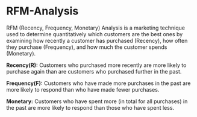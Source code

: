 # RFM-Analysis

RFM (Recency, Frequency, Monetary) Analysis is a marketing technique used to determine quantitatively which customers are the best ones by examining how recently a customer has purchased (Recency), how often they purchase (Frequency), and how much the customer spends (Monetary).

**Recency(R):** Customers who purchased more recently are more likely to purchase again than are customers who purchased further in the past.

**Frequency(F):** Customers who have made more purchases in the past are more likely to respond than who have made fewer purchases.

**Monetary:** Customers who have spent more (in total for all purchases) in the past are more likely to respond than those who have spent less.
